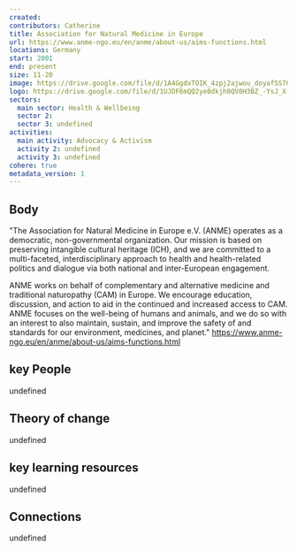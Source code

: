 ```yaml
---
created:
contributors: Catherine
title: Association for Natural Medicine in Europe
url: https://www.anme-ngo.eu/en/anme/about-us/aims-functions.html
locations: Germany
start: 2001
end: present
size: 11-20
image: https://drive.google.com/file/d/1A4GgdxTOIK_4zpj2ajwou_doyafSS7Cn/view?usp=drive_link
logo: https://drive.google.com/file/d/1UJDF6mQQ2ye0dkjh8QV0H3BZ_-YsJ_X-/view?usp=drive_link
sectors:
  main sector: Health & Wellbeing
  sector 2: 
  sector 3: undefined
activities: 
  main activity: Advocacy & Activism
  activity 2: undefined
  activity 3: undefined
cohere: true
metadata_version: 1
---
```



## Body

"The Association for Natural Medicine in Europe e.V. (ANME) operates as a democratic, non-governmental organization. Our mission is based on preserving intangible cultural heritage (ICH), and we are committed to a multi-faceted, interdisciplinary approach to health and health-related politics and dialogue via both national and inter-European engagement.

ANME works on behalf of complementary and alternative medicine and traditional naturopathy (CAM) in Europe. We encourage education, discussion, and action to aid in the continued and increased access to CAM. ANME focuses on the well-being of humans and animals, and we do so with an interest to also maintain, sustain, and improve the safety of and standards for our environment, medicines, and planet."
https://www.anme-ngo.eu/en/anme/about-us/aims-functions.html 

## key People

undefined

## Theory of change

undefined

## key learning resources

undefined

## Connections

undefined

